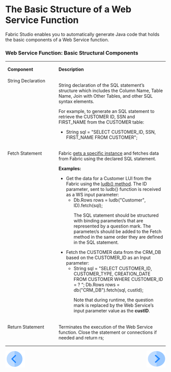 # The Basic Structure of a Web Service Function

Fabric Studio enables you to automatically generate Java code that holds the basic components of a Web Service function. 

### Web Service Function: Basic Structural Components 

<table width="900pxl">
<tbody>
<tr>
<td valign="top" width="300pxl">
<p><strong>Component</strong></p>
</td>
<td valign="top" width="600pxl">
<p><strong>Description</strong></p>
</td>
</tr>
<tr>
<td valign="top" width="300pxl">String Declaration</td>
<td valign="top" width="600pxl">
<p>String declaration of the SQL statement&rsquo;s structure which includes the Column Name, Table Name, Join with Other Tables, and other SQL syntax elements.</p>
<p>For example, to generate an SQL statement to retrieve the CUSTOMER ID, SSN and FIRST_NAME from the CUSTOMER table:</p>
<ul>
<li>String sql = "SELECT CUSTOMER_ID, SSN, FIRST_NAME FROM CUSTOMER";</li>
</ul>
</td>
</tr>
<tr>
<td width="300pxl" valign="top">
<p>Fetch Statement</p>
</td>
<td width="600pxl" valign="top">
<p>Fabric <a href="/articles/02_fabric_architecture/04_fabric_commands.md#get-lui-commands">gets a specific instance</a> and fetches data from Fabric using the declared SQL statement.</p>
<p><strong>Examples:</strong></p>
<ul>
<li>Get the data for a Customer LUI from the Fabric using the <a href="/articles/05_DB_interfaces/09_fabric_API_for_DB_interfaces.md#connect-to-the-local-fabric-using-a-web-service&quot;">ludb() method</a>. The ID parameter, sent to ludb() function is received as a WS input parameter:
<ul>
<li>Db.Rows rows = ludb("Customer", ID).fetch(sql);&nbsp;</li>
<p><p>The SQL statement should be structured with binding parameter/s that are represented by a question mark. The parameter/s should be added to the Fetch method in the same order they are defined in the SQL statement.</p>
</ul>
</li>
<li>Fetch the CUSTOMER data from the CRM_DB based on the CUSTOMER_ID as an Input parameter:
<ul>
<li>String sql = "SELECT CUSTOMER_ID, CUSTOMER_TYPE, CREATION_DATE FROM CUSTOMER WHERE CUSTOMER_ID = ? &ldquo;; Db.Rows rows = db("CRM_DB").fetch(sql, custId);</li>
<p><p>Note that during runtime, the question mark is replaced by the Web Service&rsquo;s input parameter value as the&nbsp;<strong>custID</strong>.</p>
</ul>
</li>
</ul>
</td>
</tr>
<tr>
 <td width="300pxl" valign="top">
 <p>Return Statement</p>
 </td>
<td width="600pxl" valign="top">
  <p>Terminates the execution of the Web Service function. Close the statement or connections if needed and return rs;</p>
 </td>
</tr>
</tbody>
</table>



[![Previous](/articles/images/Previous.png)](/articles/15_web_services/03_create_a_web_service.md)[<img align="right" width="60" height="54" src="/articles/images/Next.png">](/articles/15_web_services/05_edit_web_service_code.md)

